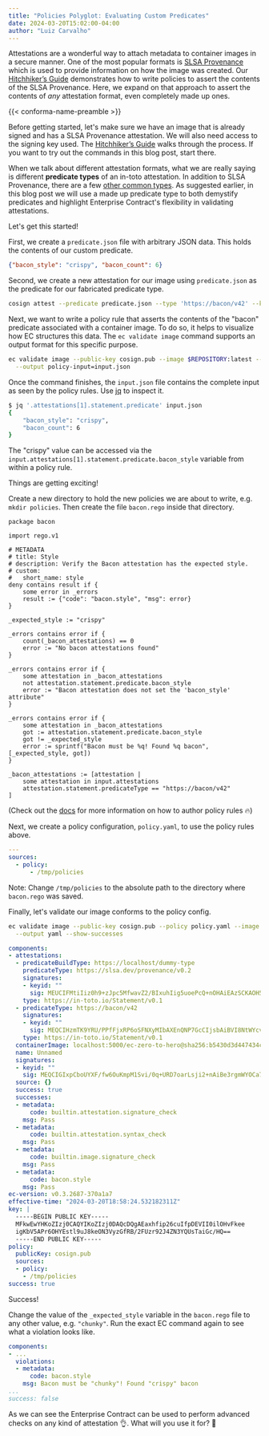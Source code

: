 ```yaml
---
title: "Policies Polyglot: Evaluating Custom Predicates"
date: 2024-03-20T15:02:00-04:00
author: "Luiz Carvalho"
---
```


Attestations are a wonderful way to attach metadata to container images in a secure manner. One of
the most popular formats is [SLSA Provenance](https://slsa.dev/spec/v0.1/provenance#schema) which is
used to provide information on how the image was created. Our [Hitchhiker’s
Guide](https://conforma.dev/docs/user-guide/hitchhikers-guide.html) demonstrates how
to write policies to assert the contents of the SLSA Provenance. Here, we expand on that approach to
assert the contents of *any* attestation format, even completely made up ones.

<!--more-->

{{< conforma-name-preamble >}}

Before getting started, let's make sure we have an image that is already signed and has a SLSA
Provenance attestation. We will also need access to the signing key used. The [Hitchhiker’s
Guide](https://conforma.dev/docs/user-guide/hitchhikers-guide.html) walks through the
process. If you want to try out the commands in this blog post, start there.

When we talk about different attestation formats, what we are really saying is different **predicate
types** of an in-toto attestation. In addition to SLSA Provenance, there are a few [other common
types](https://github.com/in-toto/attestation/blob/ad3ec5f1e6c9f56a10b7be2e366772b224a99ff8/spec/predicates/README.md).
As suggested earlier, in this blog post we will use a made up predicate type to both demystify
predicates and highlight Enterprise Contract's flexibility in validating attestations.

Let's get this started!

First, we create a `predicate.json` file with arbitrary JSON data. This holds the contents of our
custom predicate.

```json
{"bacon_style": "crispy", "bacon_count": 6}
```

Second, we create a new attestation for our image using `predicate.json` as the predicate for our
fabricated predicate type.

```bash
cosign attest --predicate predicate.json --type 'https://bacon/v42' --key cosign.key $REPOSITORY:latest
```

Next, we want to write a policy rule that asserts the contents of the "bacon" predicate associated
with a container image. To do so, it helps to visualize how EC structures this data. The `ec
validate image` command supports an output format for this specific purpose.

```bash
ec validate image --public-key cosign.pub --image $REPOSITORY:latest --output yaml \
  --output policy-input=input.json
```

Once the command finishes, the `input.json` file contains the complete input as seen by the policy
rules. Use [jq](https://jqlang.github.io/jq/) to inspect it.

```bash
$ jq '.attestations[1].statement.predicate' input.json
{
    "bacon_style": "crispy",
    "bacon_count": 6
}
```

The "crispy" value can be accessed via the `input.attestations[1].statement.predicate.bacon_style`
variable from within a policy rule.

Things are getting exciting!

Create a new directory to hold the new policies we are about to write, e.g. `mkdir policies`. Then
create the file `bacon.rego` inside that directory.

```rego
package bacon

import rego.v1

# METADATA
# title: Style
# description: Verify the Bacon attestation has the expected style.
# custom:
#   short_name: style
deny contains result if {
    some error in _errors
    result := {"code": "bacon.style", "msg": error}
}

_expected_style := "crispy"

_errors contains error if {
    count(_bacon_attestations) == 0
    error := "No bacon attestations found"
}

_errors contains error if {
    some attestation in _bacon_attestations
    not attestation.statement.predicate.bacon_style
    error := "Bacon attestation does not set the 'bacon_style' attribute"
}

_errors contains error if {
    some attestation in _bacon_attestations
    got := attestation.statement.predicate.bacon_style
    got != _expected_style
    error := sprintf("Bacon must be %q! Found %q bacon", [_expected_style, got])
}

_bacon_attestations := [attestation |
    some attestation in input.attestations
    attestation.statement.predicateType == "https://bacon/v42"
]
```

(Check out the [docs](https://conforma.dev/docs/policy/authoring.html) for more
information on how to author policy rules 🔥)

Next, we create a policy configuration, `policy.yaml`, to use the policy rules above.

```yaml
---
sources:
  - policy:
      - /tmp/policies
```

Note: Change `/tmp/policies` to the absolute path to the directory where `bacon.rego` was saved.

Finally, let's validate our image conforms to the policy config.

```bash
ec validate image --public-key cosign.pub --policy policy.yaml --image $REPOSITORY:latest \
  --output yaml --show-successes
```

```yaml
components:
- attestations:
  - predicateBuildType: https://localhost/dummy-type
    predicateType: https://slsa.dev/provenance/v0.2
    signatures:
    - keyid: ""
      sig: MEUCIFMtiIiz0h9+zJpc5MfwavZ2/BIxuhIig5uoePcQ+nOHAiEAzSCKAOH5irMG1bG5HNkVzZLOyDOV3SiIIrU6YCTz668=
    type: https://in-toto.io/Statement/v0.1
  - predicateType: https://bacon/v42
    signatures:
    - keyid: ""
      sig: MEQCIHzmTK9YRU/PPfFjxRP6oSFNXyMIbAXEnQNP7GcCIjsbAiBVI8NtWYcvjg7/GmFC9Ce1e0XSh/mS5i5USHAX5I12tA==
    type: https://in-toto.io/Statement/v0.1
  containerImage: localhost:5000/ec-zero-to-hero@sha256:b5430d3d447434c795a508036e5046e41c009039be5b3f656f121c2426500d1e
  name: Unnamed
  signatures:
  - keyid: ""
    sig: MEQCIGIxpCboUYXF/fw6OuKmpM1Svi/0q+URD7oarLsji2+nAiBe3rgmWYOCa7sVpc2K5DKsef9hDigSlOHt6tl8v/8/JA==
  source: {}
  success: true
  successes:
  - metadata:
      code: builtin.attestation.signature_check
    msg: Pass
  - metadata:
      code: builtin.attestation.syntax_check
    msg: Pass
  - metadata:
      code: builtin.image.signature_check
    msg: Pass
  - metadata:
      code: bacon.style
    msg: Pass
ec-version: v0.3.2687-370a1a7
effective-time: "2024-03-20T18:58:24.532182311Z"
key: |
  -----BEGIN PUBLIC KEY-----
  MFkwEwYHKoZIzj0CAQYIKoZIzj0DAQcDQgAEaxhfip26cuIfpDEVII0ilOHvFkee
  igKbV5APr6OHYEstl9uJ8keON3VyzGfRB/2FUzr92J4ZN3YQUsTaiGc/HQ==
  -----END PUBLIC KEY-----
policy:
  publicKey: cosign.pub
  sources:
  - policy:
    - /tmp/policies
success: true
```

Success!

Change the value of the `_expected_style` variable in the `bacon.rego` file to any other value, e.g.
`"chunky"`. Run the exact EC command again to see what a violation looks like.

```yaml
components:
- ...
  violations:
  - metadata:
      code: bacon.style
    msg: Bacon must be "chunky"! Found "crispy" bacon
...
success: false
```

As we can see the Enterprise Contract can be used to perform advanced checks on any kind of
attestation 👌. What will you use it for? 🤔
